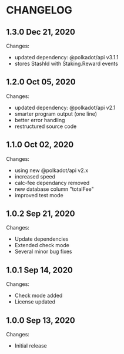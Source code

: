 # CHANGELOG

## 1.3.0 Dec 21, 2020

Changes:

- updated dependency: @polkadot/api v3.1.1
- stores StashId with Staking.Reward events

## 1.2.0 Oct 05, 2020

Changes:

- updated dependency: @polkadot/api v2.1
- smarter program output (one line)
- better error handling
- restructured source code

## 1.1.0 Oct 02, 2020

Changes:

- using new @polkadot/api v2.x
- increased speed
- calc-fee dependancy removed
- new database column "totalFee"
- improved test mode

## 1.0.2 Sep 21, 2020

Changes:

- Update dependencies
- Extended check mode
- Several minor bug fixes

## 1.0.1 Sep 14, 2020

Changes:

- Check mode added
- License updated

## 1.0.0 Sep 13, 2020

Changes:

- Initial release
